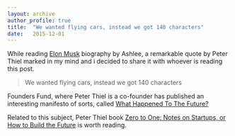 ```yaml
---
layout: archive
author_profile: true
title:  "We wanted flying cars, instead we got 140 characters"
date:   2015-12-01
---
```


While reading [Elon Musk](http://www.amazon.com/Elon-Musk-SpaceX-Fantastic-Future/dp/0062301233) biography by Ashlee, a remarkable quote by Peter Thiel marked in my mind and i decided to share it with whoever is reading this post.

<blockquote>We wanted flying cars, instead we got 140 characters</blockquote>

Founders Fund, where Peter Thiel is a co-founder has published an interesting manifesto of sorts, called [What Happened To The Future?](http://foundersfund.com/the-future)


Related to this subject, Peter Thiel book [Zero to One: Notes on Startups, or How to Build the Future](http://www.amazon.com/gp/product/0804139296) is worth reading.